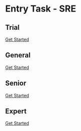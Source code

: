 # Entry Task - SRE

## Trial
[Get Started](entrytask/trial.html)

## General
[Get Started](entrytask/general.html)

## Senior

[Get Started](entrytask/senior.html)
## Expert

[Get Started](entrytask/expert.html)
